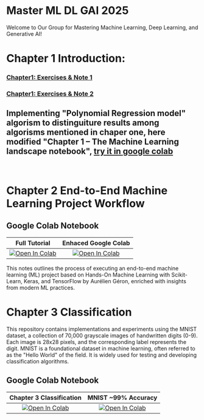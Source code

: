 # Master ML DL GAI 2025
Welcome to Our Group for Mastering Machine Learning, Deep Learning, and Generative AI!

# Chapter 1 Introduction:

### [Chapter1: Exercises & Note 1](https://github.com/Abdalla4AI/Master-ML_DL_GAI_2025/wiki/Chapter1:-Exercises-&-Note-1)</br>
### [Chapter1: Exercises & Note 2](https://github.com/Abdalla4AI/Master-ML_DL_GAI_2025/wiki/3.-Chaper1,-Exercises-&-Note-2)

## Implementing "Polynomial Regression model" algorism to distinguiture results among algorisms mentioned in chaper one, here modified "Chapter 1 – The Machine Learning landscape notebook", [try it in google colab](https://githubtocolab.com/Abdalla4AI/Master-ML_DL_GAI_2025/blob/main/Colab/01_the_machine_learning_landscape.ipynb)
</br>

# Chapter 2 End-to-End Machine Learning Project Workflow

## Google Colab Notebook
| Full Tutorial | Enhaced Google Colab  |
|:-:|:-:|
|[![Open In Colab](https://colab.research.google.com/assets/colab-badge.svg)](https://githubtocolab.com/Abdalla4AI/Master-ML_DL_GAI_2025/blob/main/Colab/02_end_to_end_machine_learning_project.ipynb)|  [![Open In Colab](https://colab.research.google.com/assets/colab-badge.svg)](https://githubtocolab.com/Abdalla4AI/Master-ML_DL_GAI_2025/blob/main/Colab/02_Regression_Models_for_California_Housing_Price_Prediction-Copy1.ipynb)|

This notes outlines the process of executing an end-to-end machine learning (ML) project based on Hands-On Machine Learning with Scikit-Learn, Keras, and TensorFlow by Aurélien Géron, enriched with insights from modern ML practices.

# Chapter 3 Classification
This repository contains implementations and experiments using the MNIST dataset, a collection of 70,000 grayscale images of handwritten digits (0-9). Each image is 28x28 pixels, and the corresponding label represents the digit. MNIST is a foundational dataset in machine learning, often referred to as the "Hello World" of the field. It is widely used for testing and developing classification algorithms.

## Google Colab Notebook
| Chapter 3 Classification | MNIST ~99% Accuracy |
|:-:|:-:|
|[![Open In Colab](https://colab.research.google.com/assets/colab-badge.svg)](https://githubtocolab.com/Abdalla4AI/Master-ML_DL_GAI_2025/blob/main/Colab/03_classification.ipynb)|  [![Open In Colab](https://colab.research.google.com/assets/colab-badge.svg)](https://colab.research.google.com/github/skorch-dev/skorch/blob/master/notebooks/MNIST.ipynb#scrollTo=h-tIl3el_v7x)|

